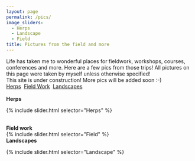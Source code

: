 ```yaml
---
layout: page
permalink: /pics/
image_sliders:
  - Herps
  - Landscape
  - Field
title: Pictures from the field and more
---
```

Life has taken me to wonderful places for fieldwork, workshops, courses, conferences and more. Here are a few pics from those trips!
All pictures on this page were taken by myself unless otherwise specified!
<br>
This site is under construction! More pics will be added soon :-)
<br>
  <a href="#Herps">Herps</a>&nbsp; <a href="#Field">Field Work</a>&nbsp; <a href="#Landscapes">Landscapes</a>
  <br> 
<br>
<a name="Herps"></a>
<strong> Herps </strong>


{% include slider.html selector="Herps" %}

<br>
<a name="Field"></a>
<strong> Field work </strong>
<br>
{% include slider.html selector="Field" %}

<br>
<a name="Landscapes"></a>
<strong> Landscapes </strong>
<br>


{% include slider.html selector="Landscape" %}


























